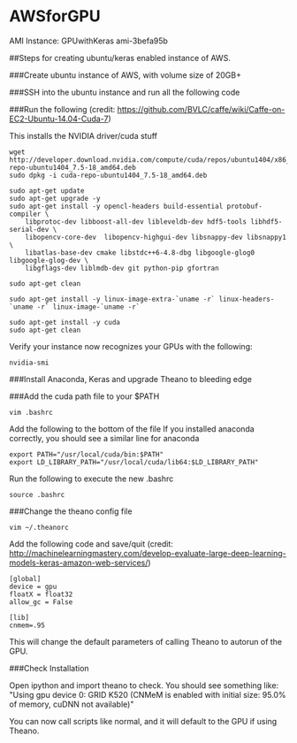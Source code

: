 # AWSforGPU

AMI Instance:
GPUwithKeras
ami-3befa95b

##Steps for creating ubuntu/keras enabled instance of AWS.

###Create ubuntu instance of AWS, with volume size of 20GB+

###SSH into the ubuntu instance and run all the following code

###Run the following (credit: https://github.com/BVLC/caffe/wiki/Caffe-on-EC2-Ubuntu-14.04-Cuda-7)

This installs the NVIDIA driver/cuda stuff
```
wget http://developer.download.nvidia.com/compute/cuda/repos/ubuntu1404/x86_64/cuda-repo-ubuntu1404_7.5-18_amd64.deb
sudo dpkg -i cuda-repo-ubuntu1404_7.5-18_amd64.deb

sudo apt-get update
sudo apt-get upgrade -y
sudo apt-get install -y opencl-headers build-essential protobuf-compiler \
    libprotoc-dev libboost-all-dev libleveldb-dev hdf5-tools libhdf5-serial-dev \
    libopencv-core-dev  libopencv-highgui-dev libsnappy-dev libsnappy1 \
    libatlas-base-dev cmake libstdc++6-4.8-dbg libgoogle-glog0 libgoogle-glog-dev \
    libgflags-dev liblmdb-dev git python-pip gfortran

sudo apt-get clean

sudo apt-get install -y linux-image-extra-`uname -r` linux-headers-`uname -r` linux-image-`uname -r`

sudo apt-get install -y cuda
sudo apt-get clean
```

Verify your instance now recognizes your GPUs with the following:
```
nvidia-smi
```

###Install Anaconda, Keras and upgrade Theano to bleeding edge

###Add the cuda path file to your $PATH
```
vim .bashrc
```
Add the following to the bottom of the file
If you installed anaconda correctly, you should see a similar line for anaconda
```
export PATH="/usr/local/cuda/bin:$PATH"
export LD_LIBRARY_PATH="/usr/local/cuda/lib64:$LD_LIBRARY_PATH"
```
Run the following to execute the new .bashrc
```
source .bashrc
```

###Change the theano config file
```
vim ~/.theanorc
```
Add the following code and save/quit (credit: http://machinelearningmastery.com/develop-evaluate-large-deep-learning-models-keras-amazon-web-services/)
```
[global]
device = gpu
floatX = float32
allow_gc = False
 
[lib]
cnmem=.95
```

This will change the default parameters of calling Theano to autorun of the GPU.

###Check Installation

Open ipython and import theano to check. You should see something like:
"Using gpu device 0: GRID K520 (CNMeM is enabled with initial size: 95.0% of memory, cuDNN not available)"

You can now call scripts like normal, and it will default to the GPU if using Theano.
